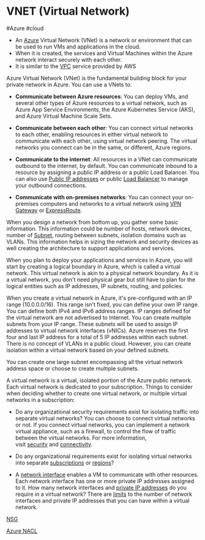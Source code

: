 # VNET (Virtual Network)
#Azure #cloud

-   An [Azure](Cloud%20Computing/Azure/Azure.md) Virtual Network (VNet) is a network or environment that can be used to run VMs and applications in the cloud.
-   When it is created, the services and Virtual Machines within the Azure network interact securely with each other.
- It is similar to the [VPC](Cloud%20Computing/AWS/Networking/VPC.md) service provided by AWS

Azure Virtual Network (VNet) is the fundamental building block for your private network in Azure. You can use a VNets to:

-   **Communicate between Azure resources**: You can deploy VMs, and several other types of Azure resources to a virtual network, such as Azure App Service Environments, the Azure Kubernetes Service (AKS), and Azure Virtual Machine Scale Sets.
    
-   **Communicate between each other**: You can connect virtual networks to each other, enabling resources in either virtual network to communicate with each other, using virtual network peering. The virtual networks you connect can be in the same, or different, Azure regions.
    
-   **Communicate to the internet**: All resources in a VNet can communicate outbound to the internet, by default. You can communicate inbound to a resource by assigning a public IP address or a public Load Balancer. You can also use [Public IP addresses](https://learn.microsoft.com/en-us/azure/virtual-network/virtual-network-public-ip-address) or public [Load Balancer](https://learn.microsoft.com/en-us/azure/load-balancer/load-balancer-overview) to manage your outbound connections.
    
-   **Communicate with on-premises networks**: You can connect your on-premises computers and networks to a virtual network using [VPN Gateway](https://learn.microsoft.com/en-us/azure/vpn-gateway/vpn-gateway-about-vpngateways) or [ExpressRoute](https://learn.microsoft.com/en-us/azure/expressroute/expressroute-introduction).
    

When you design a network from bottom up, you gather some basic information. This information could be number of hosts, network devices, number of [Subnet](Cloud%20Computing/AWS/Networking/Subnet.md), routing between subnets, isolation domains such as VLANs. This information helps in sizing the network and security devices as well creating the architecture to support applications and services.

When you plan to deploy your applications and services in Azure, you will start by creating a logical boundary in Azure, which is called a virtual network. This virtual network is akin to a physical network boundary. As it is a virtual network, you don't need physical gear but still have to plan for the logical entities such as IP addresses, IP subnets, routing, and policies.

When you create a virtual network in Azure, it's pre-configured with an IP range (10.0.0.0/16). This range isn't fixed, you can define your own IP range. You can define both IPv4 and IPv6 address ranges. IP ranges defined for the virtual network are not advertised to Internet. You can create multiple subnets from your IP range. These subnets will be used to assign IP addresses to virtual network interfaces (vNICs). Azure reserves the first four and last IP address for a total of 5 IP addresses within each subnet. There is no concept of VLANs in a public cloud. However, you can create isolation within a virtual network based on your defined subnets.

You can create one large subnet encompassing all the virtual network address space or choose to create multiple subnets.

A virtual network is a virtual, isolated portion of the Azure public network. Each virtual network is dedicated to your subscription. Things to consider when deciding whether to create one virtual network, or multiple virtual networks in a subscription:

-   Do any organizational security requirements exist for isolating traffic into separate virtual networks? You can choose to connect virtual networks or not. If you connect virtual networks, you can implement a network virtual appliance, such as a firewall, to control the flow of traffic between the virtual networks. For more information, visit [security](https://learn.microsoft.com/en-us/azure/virtual-network/virtual-network-vnet-plan-design-arm?toc=/azure/networking/fundamentals/toc.json) and [connectivity](https://learn.microsoft.com/en-us/azure/virtual-network/virtual-network-vnet-plan-design-arm?toc=/azure/networking/fundamentals/toc.json).
    
-   Do any organizational requirements exist for isolating virtual networks into separate [subscriptions](https://learn.microsoft.com/en-us/azure/virtual-network/virtual-network-vnet-plan-design-arm?toc=/azure/networking/fundamentals/toc.json) or [regions](https://learn.microsoft.com/en-us/azure/virtual-network/virtual-network-vnet-plan-design-arm?toc=/azure/networking/fundamentals/toc.json)?
    
-   A [network interface](https://learn.microsoft.com/en-us/azure/virtual-network/virtual-network-network-interface) enables a VM to communicate with other resources. Each network interface has one or more private IP addresses assigned to it. How many network interfaces and [private IP addresses](https://learn.microsoft.com/en-us/azure/virtual-network/private-ip-addresses) do you require in a virtual network? There are [limits](https://learn.microsoft.com/en-us/azure/azure-resource-manager/management/azure-subscription-service-limits?toc=/azure/virtual-network/toc.json) to the number of network interfaces and private IP addresses that you can have within a virtual network.

[NSG](Cloud%20Computing/Azure/NSG.md)

[Azure NACL](Cloud%20Computing/Azure/Azure%20NACL.md)